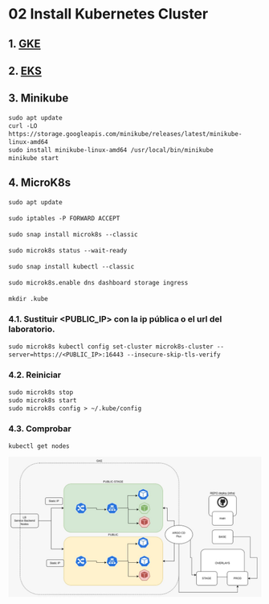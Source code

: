 
# 02 Install Kubernetes Cluster <!-- omit in toc -->

## 1. [GKE](./GKE.md)
## 2. [EKS](./EKS.md)
## 3. Minikube
```vim
sudo apt update
curl -LO https://storage.googleapis.com/minikube/releases/latest/minikube-linux-amd64
sudo install minikube-linux-amd64 /usr/local/bin/minikube
minikube start
```
## 4. MicroK8s
```
sudo apt update

sudo iptables -P FORWARD ACCEPT

sudo snap install microk8s --classic

sudo microk8s status --wait-ready

sudo snap install kubectl --classic

sudo microk8s.enable dns dashboard storage ingress

mkdir .kube
```

### 4.1. Sustituir <PUBLIC_IP> con la ip pública o el url del laboratorio.
```
sudo microk8s kubectl config set-cluster microk8s-cluster --server=https://<PUBLIC_IP>:16443 --insecure-skip-tls-verify

```

### 4.2. Reiniciar
```
sudo microk8s stop
sudo microk8s start
sudo microk8s config > ~/.kube/config

```

### 4.3. Comprobar
```
kubectl get nodes
```

![Cluster](./assets/img/cluster.jpeg)
